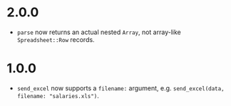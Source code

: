 # 2.0.0

* `parse` now returns an actual nested `Array`, not array-like `Spreadsheet::Row` records.

# 1.0.0

* `send_excel` now supports a `filename:` argument, e.g. `send_excel(data, filename: "salaries.xls")`.
